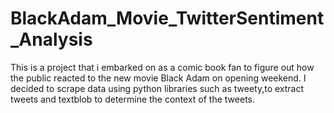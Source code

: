 # BlackAdam_Movie_TwitterSentiment_Analysis
This is a project that i embarked on as a comic book fan to figure out how the public reacted to the new movie Black Adam on opening weekend. 
I decided to scrape data using python libraries such as tweety,to extract tweets and textblob to determine the context of the tweets.
